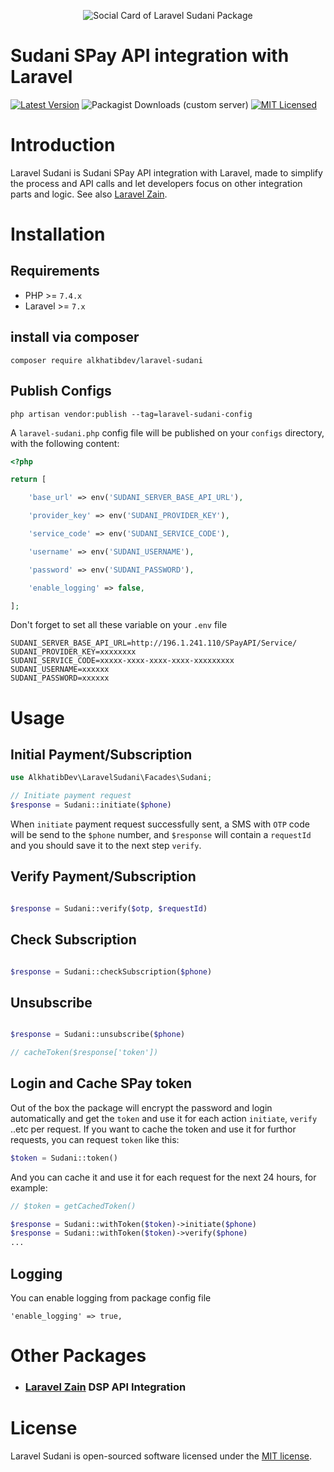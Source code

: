 <p align="center"><img src="/socialcard.png" alt="Social Card of Laravel Sudani Package"></p>

# Sudani SPay API integration with Laravel

[![Latest Version](https://img.shields.io/github/release/alkhatibdev/laravel-sudani.svg?style=flat-square)](https://github.com/alkhatibdev/laravel-sudani/releases)
![Packagist Downloads (custom server)](https://img.shields.io/packagist/dt/alkhatibdev/laravel-sudani)
[![MIT Licensed](https://img.shields.io/badge/license-MIT-brightgreen.svg?style=flat-square)](LICENSE)

# Introduction
Laravel Sudani is Sudani SPay API integration with Laravel, made to simplify the process and API calls and let developers focus on other integration parts and logic. See also [Laravel Zain](https://github.com/alkhatibdev/laravel-zain).

# Installation

## Requirements

- PHP >= `7.4.x`
- Laravel >= `7.x`

## install via composer

```shell
composer require alkhatibdev/laravel-sudani
```

## Publish Configs 

```shell
php artisan vendor:publish --tag=laravel-sudani-config
```

A `laravel-sudani.php` config file will be published on your `configs` directory, with the following content:

```php
<?php

return [

    'base_url' => env('SUDANI_SERVER_BASE_API_URL'),

    'provider_key' => env('SUDANI_PROVIDER_KEY'),

    'service_code' => env('SUDANI_SERVICE_CODE'),

    'username' => env('SUDANI_USERNAME'),

    'password' => env('SUDANI_PASSWORD'),

    'enable_logging' => false,

];
```

Don't forget to set all these variable on your `.env` file

```env
SUDANI_SERVER_BASE_API_URL=http://196.1.241.110/SPayAPI/Service/
SUDANI_PROVIDER_KEY=xxxxxxxx
SUDANI_SERVICE_CODE=xxxxx-xxxx-xxxx-xxxx-xxxxxxxxx
SUDANI_USERNAME=xxxxxx
SUDANI_PASSWORD=xxxxxx
```

# Usage

## Initial Payment/Subscription

```php
use AlkhatibDev\LaravelSudani\Facades\Sudani;

// Initiate payment request
$response = Sudani::initiate($phone)
```

When `initiate` payment request successfully sent, a SMS with `OTP` code will be send to the `$phone` number, and `$response` will contain a `requestId` and you should save it to the next step `verify`.

## Verify Payment/Subscription

```php

$response = Sudani::verify($otp, $requestId)

```

## Check Subscription

```php

$response = Sudani::checkSubscription($phone)

```

## Unsubscribe

```php

$response = Sudani::unsubscribe($phone)

// cacheToken($response['token'])

```

## Login and Cache SPay token

Out of the box the package will encrypt the password and login automatically and get the `token` and use it for each action `initiate`, `verify` ..etc per request.
If you want to cache the token and use it for furthor requests, you can request `token` like this:

```php
$token = Sudani::token()
```

And you can cache it and use it for each request for the next 24 hours, for example:

```php
// $token = getCachedToken()

$response = Sudani::withToken($token)->initiate($phone)
$response = Sudani::withToken($token)->verify($phone)
...
```

## Logging
You can enable logging from package config file 

```
'enable_logging' => true,
```

# Other Packages
- ### [Laravel Zain](https://github.com/alkhatibdev/laravel-zain) DSP API Integration

# License

Laravel Sudani is open-sourced software licensed under the [MIT license](LICENSE).
